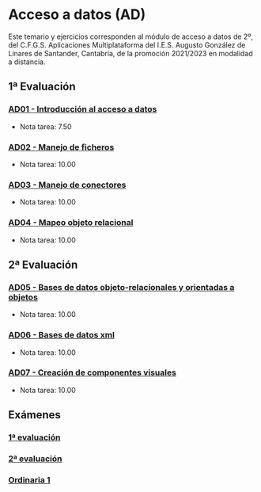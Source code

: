# Acceso a datos (AD)
Este temario y ejercicios corresponden al módulo de acceso a datos de 2º, del C.F.G.S. Aplicaciones Multiplataforma del I.E.S. Augusto González de Linares de Santander, Cantabria, de la promoción 2021/2023 en modalidad a distancia.
## 1ª Evaluación
### [AD01 - Introducción al acceso a datos](https://github.com/DiegoGlez1992/DAM/tree/main/Acceso%20a%20datos/AD01%20-%20Introducci%C3%B3n%20al%20acceso%20a%20datos)
* Nota tarea: 7.50
### [AD02 - Manejo de ficheros](https://github.com/DiegoGlez1992/DAM/tree/main/Acceso%20a%20datos/AD02%20-%20Manejo%20de%20ficheros)
* Nota tarea: 10.00
### [AD03 - Manejo de conectores](https://github.com/DiegoGlez1992/DAM/tree/main/Acceso%20a%20datos/AD03%20-%20Manejo%20de%20conectores)
* Nota tarea: 10.00
### [AD04 - Mapeo objeto relacional](https://github.com/DiegoGlez1992/DAM/tree/main/Acceso%20a%20datos/AD04%20-%20Mapeo%20objeto%20relacional)
* Nota tarea: 10.00
## 2ª Evaluación
### [AD05 - Bases de datos objeto-relacionales y orientadas a objetos](https://github.com/DiegoGlez1992/DAM/tree/main/Acceso%20a%20datos/AD05%20-%20Bases%20de%20datos%20objeto-relacionales%20y%20orientadas%20a%20objetos)
* Nota tarea: 10.00
### [AD06 - Bases de datos xml](https://github.com/DiegoGlez1992/DAM/tree/main/Acceso%20a%20datos/AD06%20-%20Bases%20de%20datos%20xml)
* Nota tarea: 10.00
### [AD07 - Creación de componentes visuales](https://github.com/DiegoGlez1992/DAM/tree/main/Acceso%20a%20datos/AD07%20-%20Creaci%C3%B3n%20de%20componentes%20visuales)
* Nota tarea: 10.00
## Exámenes
### [1ª evaluación]()
### [2ª evaluación]()
### [Ordinaria 1]()
